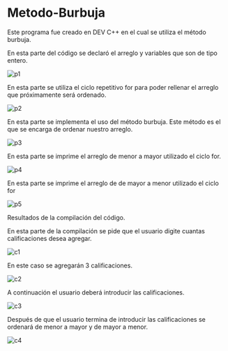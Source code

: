 # Metodo-Burbuja

Este programa fue creado en DEV C++ en el cual se utiliza el método burbuja.


En esta parte del código se declaró el arreglo y variables que son de tipo entero.

![p1](https://user-images.githubusercontent.com/72090852/97475717-35a4d500-1913-11eb-868b-b4acdb1ffa07.jpg)

En esta parte se utiliza el ciclo repetitivo for para poder rellenar el arreglo que próximamente será ordenado.

![p2](https://user-images.githubusercontent.com/72090852/97475981-83214200-1913-11eb-8c23-5b1a822358b0.jpg)

En esta parte se implementa el uso del método burbuja. Este método es el que se encarga de ordenar nuestro arreglo.

![p3](https://user-images.githubusercontent.com/72090852/97476114-aa780f00-1913-11eb-9ac5-e19b20ee1f66.jpg)

En esta parte se imprime el arreglo de menor a mayor utilizado el ciclo for.

![p4](https://user-images.githubusercontent.com/72090852/97476234-caa7ce00-1913-11eb-9737-07f4cf830427.jpg)

En esta parte se imprime el arreglo de de mayor a menor utilizado el ciclo for

![p5](https://user-images.githubusercontent.com/72090852/97476321-e27f5200-1913-11eb-831a-9b1c7e155ffd.jpg)

Resultados de la compilación del código.

En esta parte de la compilación se pide que el usuario digite cuantas calificaciones desea agregar.

![c1](https://user-images.githubusercontent.com/72090852/97477780-a947e180-1915-11eb-8866-89e47cda193a.jpg)

En este caso se agregarán 3 calificaciones.

![c2](https://user-images.githubusercontent.com/72090852/97477829-bbc21b00-1915-11eb-8db1-3841b882a071.jpg)

A continuación el usuario deberá introducir las calificaciones.

![c3](https://user-images.githubusercontent.com/72090852/97477932-db594380-1915-11eb-8803-caa15c69b1a5.jpg)

Después de que el usuario termina de introducir las calificaciones se ordenará de menor a mayor y de mayor a menor.

![c4](https://user-images.githubusercontent.com/72090852/97477991-f1ff9a80-1915-11eb-9f54-f447aad3d38b.jpg)
